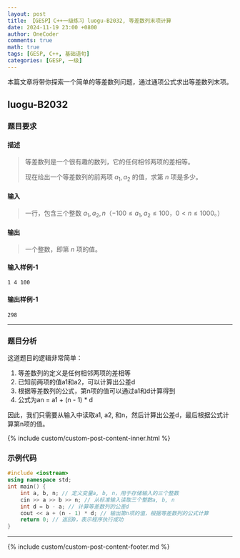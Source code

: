 ```yaml
---
layout: post
title: 【GESP】C++一级练习 luogu-B2032, 等差数列末项计算
date: 2024-11-19 23:00 +0800
author: OneCoder
comments: true
math: true
tags: [GESP, C++, 基础语句]
categories: [GESP, 一级]
---
```

本篇文章将带你探索一个简单的等差数列问题，通过通项公式求出等差数列末项。

<!--more-->

## luogu-B2032

### 题目要求

#### 描述

>等差数列是一个很有趣的数列，它的任何相邻两项的差相等。
>
>现在给出一个等差数列的前两项 $a_1,a_2$ 的值，求第 $n$ 项是多少。

#### 输入

>一行，包含三个整数 $a_1,a_2,n$（$-100 \le a_1,a_2 \le 100$，$0<n \le 1000$。）

#### 输出

>一个整数，即第 $n$ 项的值。

#### 输入样例-1

```console
1 4 100
```

#### 输出样例-1

```console
298
```

---

### 题目分析

这道题目的逻辑非常简单：

1. 等差数列的定义是任何相邻两项的差相等
2. 已知前两项的值a1和a2，可以计算出公差d
3. 根据等差数列的公式，第n项的值可以通过a1和d计算得到
4. 公式为an = a1 + (n - 1) * d

因此，我们只需要从输入中读取a1, a2, 和n，然后计算出公差d，最后根据公式计算第n项的值。

{% include custom/custom-post-content-inner.html %}

### 示例代码

```cpp
#include <iostream>
using namespace std;
int main() {
    int a, b, n; // 定义变量a, b, n，用于存储输入的三个整数
    cin >> a >> b >> n; // 从标准输入读取三个整数a, b, n
    int d = b - a; // 计算等差数列的公差d
    cout << a + (n - 1) * d; // 输出第n项的值，根据等差数列的公式计算
    return 0; // 返回0，表示程序执行成功
}
```

---

{% include custom/custom-post-content-footer.md %}

